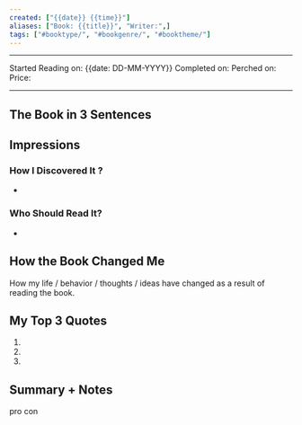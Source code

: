 ```yaml
---
created: ["{{date}} {{time}}"]
aliases: ["Book: {{title}}", "Writer:",]
tags: ["#booktype/", "#bookgenre/", "#booktheme/"]
---
```

___
Started Reading on: {{date: DD-MM-YYYY}}
Completed on: 
Perched on: 
Price: 
___
##  The Book in 3 Sentences 

## Impressions 

### How I Discovered It ?
- 
### Who Should Read It? 
- 
## How the Book Changed Me 
How my life / behavior / thoughts / ideas have changed as a result of reading the book.
## My Top 3 Quotes 
1. 
2. 
3. 
## Summary + Notes

pro con 